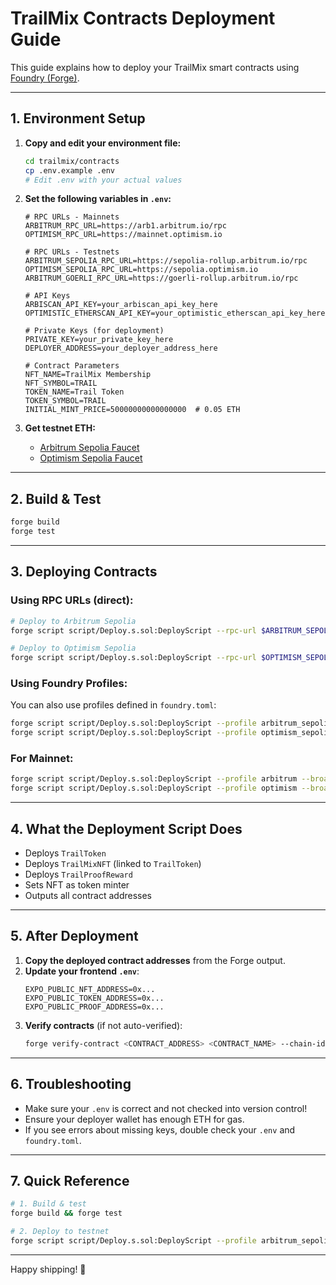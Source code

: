 # TrailMix Contracts Deployment Guide

This guide explains how to deploy your TrailMix smart contracts using [Foundry (Forge)](https://book.getfoundry.sh/).

---

## 1. Environment Setup

1. **Copy and edit your environment file:**
   ```bash
   cd trailmix/contracts
   cp .env.example .env
   # Edit .env with your actual values
   ```

2. **Set the following variables in `.env`:**

   ```env
   # RPC URLs - Mainnets
   ARBITRUM_RPC_URL=https://arb1.arbitrum.io/rpc
   OPTIMISM_RPC_URL=https://mainnet.optimism.io

   # RPC URLs - Testnets
   ARBITRUM_SEPOLIA_RPC_URL=https://sepolia-rollup.arbitrum.io/rpc
   OPTIMISM_SEPOLIA_RPC_URL=https://sepolia.optimism.io
   ARBITRUM_GOERLI_RPC_URL=https://goerli-rollup.arbitrum.io/rpc

   # API Keys
   ARBISCAN_API_KEY=your_arbiscan_api_key_here
   OPTIMISTIC_ETHERSCAN_API_KEY=your_optimistic_etherscan_api_key_here

   # Private Keys (for deployment)
   PRIVATE_KEY=your_private_key_here
   DEPLOYER_ADDRESS=your_deployer_address_here

   # Contract Parameters
   NFT_NAME=TrailMix Membership
   NFT_SYMBOL=TRAIL
   TOKEN_NAME=Trail Token
   TOKEN_SYMBOL=TRAIL
   INITIAL_MINT_PRICE=50000000000000000  # 0.05 ETH
   ```

3. **Get testnet ETH:**
   - [Arbitrum Sepolia Faucet](https://sepoliafaucet.com/)
   - [Optimism Sepolia Faucet](https://community.optimism.io/docs/useful-tools/faucets/)

---

## 2. Build & Test

```bash
forge build
forge test
```

---

## 3. Deploying Contracts

### **Using RPC URLs (direct):**

```bash
# Deploy to Arbitrum Sepolia
forge script script/Deploy.s.sol:DeployScript --rpc-url $ARBITRUM_SEPOLIA_RPC_URL --broadcast --verify -vvvv

# Deploy to Optimism Sepolia
forge script script/Deploy.s.sol:DeployScript --rpc-url $OPTIMISM_SEPOLIA_RPC_URL --broadcast --verify -vvvv
```

### **Using Foundry Profiles:**

You can also use profiles defined in `foundry.toml`:

```bash
forge script script/Deploy.s.sol:DeployScript --profile arbitrum_sepolia --broadcast --verify -vvvv
forge script script/Deploy.s.sol:DeployScript --profile optimism_sepolia --broadcast --verify -vvvv
```

### **For Mainnet:**

```bash
forge script script/Deploy.s.sol:DeployScript --profile arbitrum --broadcast --verify -vvvv
forge script script/Deploy.s.sol:DeployScript --profile optimism --broadcast --verify -vvvv
```

---

## 4. What the Deployment Script Does

- Deploys `TrailToken`
- Deploys `TrailMixNFT` (linked to `TrailToken`)
- Deploys `TrailProofReward`
- Sets NFT as token minter
- Outputs all contract addresses

---

## 5. After Deployment

1. **Copy the deployed contract addresses** from the Forge output.
2. **Update your frontend `.env`**:
   ```env
   EXPO_PUBLIC_NFT_ADDRESS=0x...
   EXPO_PUBLIC_TOKEN_ADDRESS=0x...
   EXPO_PUBLIC_PROOF_ADDRESS=0x...
   ```
3. **Verify contracts** (if not auto-verified):
   ```bash
   forge verify-contract <CONTRACT_ADDRESS> <CONTRACT_NAME> --chain-id <CHAIN_ID>
   ```

---

## 6. Troubleshooting

- Make sure your `.env` is correct and not checked into version control!
- Ensure your deployer wallet has enough ETH for gas.
- If you see errors about missing keys, double check your `.env` and `foundry.toml`.

---

## 7. Quick Reference

```bash
# 1. Build & test
forge build && forge test

# 2. Deploy to testnet
forge script script/Deploy.s.sol:DeployScript --profile arbitrum_sepolia --broadcast --verify -vvvv
```

---

Happy shipping! 🚀
